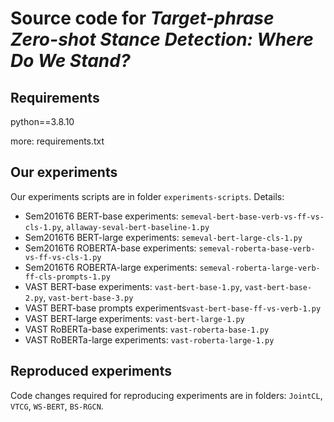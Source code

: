 # Source code for *Target-phrase Zero-shot Stance Detection: Where Do We Stand?*

## Requirements

python==3.8.10

more: requirements.txt

## Our experiments
Our experiments scripts are in folder `experiments-scripts`. Details:

* Sem2016T6 BERT-base experiments: `semeval-bert-base-verb-vs-ff-vs-cls-1.py`, `allaway-seval-bert-baseline-1.py`
* Sem2016T6 BERT-large experiments: `semeval-bert-large-cls-1.py`
* Sem2016T6 ROBERTA-base experiments: `semeval-roberta-base-verb-vs-ff-vs-cls-1.py`
* Sem2016T6 ROBERTA-large experiments: `semeval-roberta-large-verb-ff-cls-prompts-1.py`
* VAST BERT-base experiments: `vast-bert-base-1.py`, `vast-bert-base-2.py`, `vast-bert-base-3.py`
* VAST BERT-base prompts experiments`vast-bert-base-ff-vs-verb-1.py`
* VAST BERT-large experiments: `vast-bert-large-1.py`
* VAST RoBERTa-base experiments: `vast-roberta-base-1.py`
* VAST RoBERTa-large experiments: `vast-roberta-large-1.py`

## Reproduced experiments
Code changes required for reproducing experiments are in folders: `JointCL`, `VTCG`, `WS-BERT`, `BS-RGCN`.





